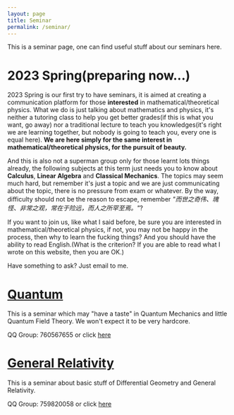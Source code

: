 ```yaml
---
layout: page
title: Seminar
permalink: /seminar/
---
```


This is a seminar page, one can find useful stuff about our seminars here.

**2023 Spring(preparing now...)**
=======

2023 Spring is our first try to have seminars, it is aimed at creating a communication platform for those **interested** in mathematical/theoretical physics. What we do is just talking about mathematics and physics, it's neither a tutoring class to help you get better grades(if this is what you want, go away) nor a traditional lecture to teach you knowledges(it's right we are learning together, but nobody is going to teach you, every one is equal here). **We are here simply for the same interest in mathematical/theoretical physics, for the pursuit of beauty.**

And this is also not a superman group only for those learnt lots things already, the following subjects at this term just needs you to know about **Calculus**, **Linear Algebra** and **Classical Mechanics**. The topics may seem much hard, but remember it's just a topic and we are just communicating about the topic, there is no pressure from exam or whatever. By the way, difficulty should not be the reason to escape, remember *"而世之奇伟、瑰怪、非常之观，常在于险远，而人之所罕至焉。"*?

If you want to join us, like what I said before, be sure you are interested in mathematical/theoretical physics, if not, you may not be happy in the process, then why to learn the fucking things? And you should have the ability to read English.(What is the criterion? If you are able to read what I wrote on this website, then you are OK.)

Have something to ask? Just email to me.

**[Quantum](https://haohua-sun.github.io/seminar/quantum/)**
=======

This is a seminar which may "have a taste" in Quantum Mechanics and little Quantum Field Theory. We won't expect it to be very hardcore.

QQ Group: 760567655 or click [here](https://jq.qq.com/?_wv=1027&k=pdL4Q0uj)

**[General Relativity](https://haohua-sun.github.io/seminar/gr/)**
=======

This is a seminar about basic stuff of Differential Geometry and General Relativity.

QQ Group: 759820058 or click [here](https://jq.qq.com/?_wv=1027&k=wQQ8iExA)
